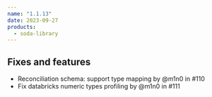 ```yaml
---
name: "1.1.13"
date: 2023-09-27
products:
  - soda-library
---
```


## Fixes and features

* Reconciliation schema: support type mapping by @m1n0 in #110
* Fix databricks numeric types profiling by @m1n0 in #111
